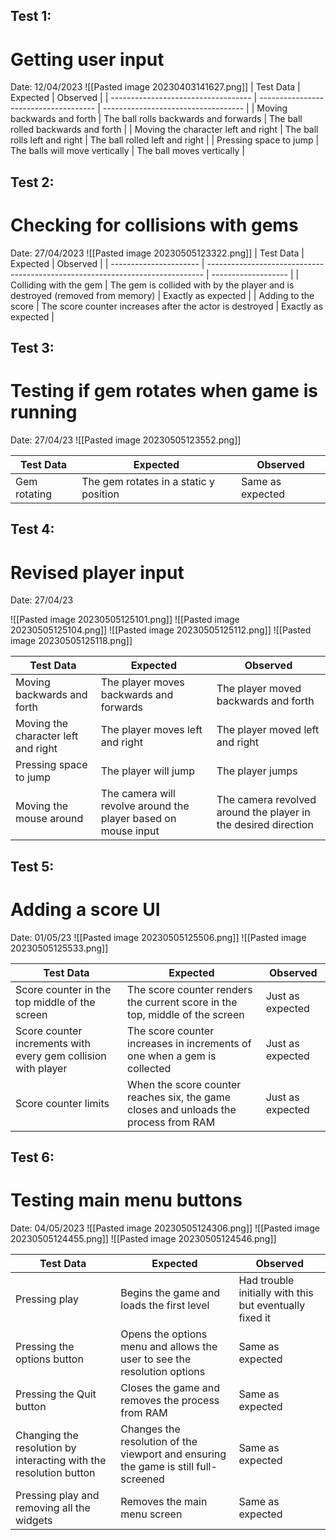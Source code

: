 ## Test 1:
# Getting user input

Date: 12/04/2023
![[Pasted image 20230403141627.png]]
| Test Data                           | Expected                              | Observed                            |
| ----------------------------------- | ------------------------------------- | ----------------------------------- |
| Moving backwards and forth          | The ball rolls backwards and forwards | The ball rolled backwards and forth |
| Moving the character left and right | The ball rolls left and right         | The ball rolled left and right      |
| Pressing space to jump              | The balls will move vertically        | The ball moves vertically           | 


## Test 2:
# Checking for collisions with gems
Date: 27/04/2023
![[Pasted image 20230505123322.png]]
| Test Data              | Expected                                                                      | Observed            |
| ---------------------- | ----------------------------------------------------------------------------- | ------------------- |
| Colliding with the gem | The gem is collided with by the player and is destroyed (removed from memory) | Exactly as expected |
| Adding to the score    | The score counter increases after the actor is destroyed                      | Exactly as expected | 

## Test 3:
# Testing if gem rotates when game is running
Date: 27/04/23
![[Pasted image 20230505123552.png]]

| Test Data    | Expected                               | Observed         |
| ------------ | -------------------------------------- | ---------------- |
| Gem rotating | The gem rotates in a static y position | Same as expected | 

## Test 4:
# Revised player input
Date: 27/04/23

![[Pasted image 20230505125101.png]]
![[Pasted image 20230505125104.png]]
![[Pasted image 20230505125112.png]]
![[Pasted image 20230505125118.png]]

| Test Data                           | Expected                                                       | Observed                                                       |
| ----------------------------------- | -------------------------------------------------------------- | -------------------------------------------------------------- |
| Moving backwards and forth          | The player moves backwards and forwards                        | The player moved backwards and forth                           |
| Moving the character left and right | The player moves left and right                                | The player moved left and right                                |
| Pressing space to jump              | The player will jump                                           | The player jumps                                               |
| Moving the mouse around             | The camera will revolve around the player based on mouse input | The camera revolved around the player in the desired direction | 

## Test 5:
# Adding a score UI
Date: 01/05/23
![[Pasted image 20230505125506.png]]
![[Pasted image 20230505125533.png]]

| Test Data                                                     | Expected                                                                             | Observed         |
| ------------------------------------------------------------- | ------------------------------------------------------------------------------------ | ---------------- |
| Score counter in the top middle of the screen                 | The score counter renders the current score in the top, middle of the screen         | Just as expected |
| Score counter increments with every gem collision with player | The score counter increases in increments of one when a gem is collected             | Just as expected |
| Score counter limits                                          | When the score counter reaches six, the game closes and unloads the process from RAM | Just as expected | 


## Test 6:
# Testing main menu buttons 
Date: 04/05/2023
![[Pasted image 20230505124306.png]]
![[Pasted image 20230505124455.png]]
![[Pasted image 20230505124546.png]]

| Test Data                                                         | Expected                                                                            | Observed                                                |
| ----------------------------------------------------------------- | ----------------------------------------------------------------------------------- | ------------------------------------------------------- |
| Pressing play                                                     | Begins the game and loads the first level                                           | Had trouble initially with this but eventually fixed it |
| Pressing the options button                                       | Opens the options menu and allows the user to see the resolution options            | Same as expected                                        |
| Pressing the Quit button                                          | Closes the game and removes the process from RAM                                    | Same as expected                                        |
| Changing the resolution by interacting with the resolution button | Changes the resolution of the viewport and ensuring the game is still full-screened | Same as expected                                        |
| Pressing play and removing all the widgets                        | Removes the main menu screen                                                        | Same as expected                                        | 